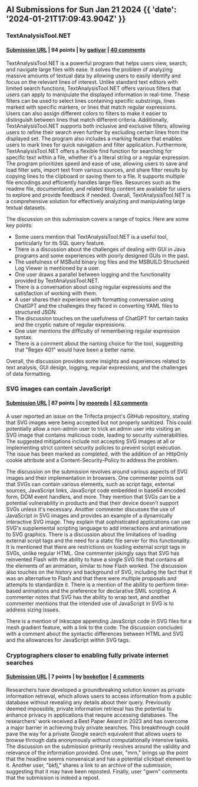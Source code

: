 ## AI Submissions for Sun Jan 21 2024 {{ 'date': '2024-01-21T17:09:43.904Z' }}

### TextAnalysisTool.NET

#### [Submission URL](https://textanalysistool.github.io/) | 94 points | by [gadiyar](https://news.ycombinator.com/user?id=gadiyar) | [40 comments](https://news.ycombinator.com/item?id=39082524)

TextAnalysisTool.NET is a powerful program that helps users view, search, and navigate large files with ease. It solves the problem of analyzing massive amounts of textual data by allowing users to easily identify and focus on the relevant lines of interest. Unlike standard text editors with limited search functions, TextAnalysisTool.NET offers various filters that users can apply to manipulate the displayed information in real-time. These filters can be used to select lines containing specific substrings, lines marked with specific markers, or lines that match regular expressions. Users can also assign different colors to filters to make it easier to distinguish between lines that match different criteria. Additionally, TextAnalysisTool.NET supports both inclusive and exclusive filters, allowing users to refine their search even further by excluding certain lines from the displayed set. The program also includes a marking feature that enables users to mark lines for quick navigation and filter application. Furthermore, TextAnalysisTool.NET offers a flexible find function for searching for specific text within a file, whether it's a literal string or a regular expression. The program prioritizes speed and ease of use, allowing users to save and load filter sets, import text from various sources, and share filter results by copying lines to the clipboard or saving them to a file. It supports multiple file encodings and efficiently handles large files. Resources such as the readme file, documentation, and related blog content are available for users to explore and provide feedback if needed. Overall, TextAnalysisTool.NET is a comprehensive solution for effectively analyzing and manipulating large textual datasets.

The discussion on this submission covers a range of topics. Here are some key points:

- Some users mention that TextAnalysisTool.NET is a useful tool, particularly for its SQL query feature.
- There is a discussion about the challenges of dealing with GUI in Java programs and some experiences with poorly designed GUIs in the past.
- The usefulness of MSBuild binary log files and the MSBUILD Structured Log Viewer is mentioned by a user.
- One user draws a parallel between logging and the functionality provided by TextAnalysisTool.NET.
- There is a conversation about using regular expressions and the satisfaction of working with them.
- A user shares their experience with formatting conversaion using ChatGPT and the challenges they faced in converting YAML files to structured JSON.
- The discussion touches on the usefulness of ChatGPT for certain tasks and the cryptic nature of regular expressions.
- One user mentions the difficulty of remembering regular expression syntax.
- There is a comment about the naming choice for the tool, suggesting that "Regex 401" would have been a better name.

Overall, the discussion provides some insights and experiences related to text analysis, GUI design, logging, regular expressions, and the challenges of data formatting.

### SVG images can contain JavaScript

#### [Submission URL](https://github.com/berthubert/trifecta/issues/38) | 87 points | by [mooreds](https://news.ycombinator.com/user?id=mooreds) | [43 comments](https://news.ycombinator.com/item?id=39079943)

A user reported an issue on the Trifecta project's GitHub repository, stating that SVG images were being accepted but not properly sanitized. This could potentially allow a non-admin user to trick an admin user into visiting an SVG image that contains malicious code, leading to security vulnerabilities. The suggested mitigations include not accepting SVG images at all or implementing strict content security policies to prevent script execution. The issue has been marked as completed, with the addition of an HttpOnly cookie attribute and a Content-Security-Policy to address the problem.

The discussion on the submission revolves around various aspects of SVG images and their implementation in browsers.
One commenter points out that SVGs can contain various elements, such as script tags, external sources, JavaScript links, JavaScript code embedded in base64 encoded form, DOM event handlers, and more. They mention that SVGs can be a potential vulnerability in products and that their device doesn't support SVGs unless it's necessary.
Another commenter discusses the use of JavaScript in SVG images and provides an example of a dynamically interactive SVG image. They explain that sophisticated applications can use SVG's supplemental scripting language to add interactions and animations to SVG graphics.
There is a discussion about the limitations of loading external script tags and the need for a static file server for this functionality. It is mentioned that there are restrictions on loading external script tags in SVGs, unlike regular HTML.
One commenter jokingly says that SVG has reinvented Flash with the ability to have a single SVG file that contains all the elements of an animation, similar to how Flash worked.
The discussion also touches on the history and background of SVG, including the fact that it was an alternative to Flash and that there were multiple proposals and attempts to standardize it. There is a mention of the ability to perform time-based animations and the preference for declarative SMIL scripting.
A commenter notes that SVG has the ability to wrap text, and another commenter mentions that the intended use of JavaScript in SVG is to address sizing issues.

There is a mention of Inkscape appending JavaScript code in SVG files for a mesh gradient feature, with a link to the code. The discussion concludes with a comment about the syntactic differences between HTML and SVG and the allowances for JavaScript within SVG tags.

### Cryptographers closer to enabling fully private internet searches

#### [Submission URL](https://www.wired.com/story/cryptographers-fully-private-internet-searches-cybersecurity-databases-privacy/) | 7 points | by [bookofjoe](https://news.ycombinator.com/user?id=bookofjoe) | [4 comments](https://news.ycombinator.com/item?id=39079178)

Researchers have developed a groundbreaking solution known as private information retrieval, which allows users to access information from a public database without revealing any details about their query. Previously deemed impossible, private information retrieval has the potential to enhance privacy in applications that require accessing databases. The researchers' work received a Best Paper Award in 2023 and has overcome a major barrier in achieving truly private searches. This breakthrough could pave the way for a private Google search equivalent that allows users to browse through data anonymously without computationally intensive tasks.
The discussion on the submission primarily revolves around the validity and relevance of the information provided. One user, "mrn," brings up the point that the headline seems nonsensical and has a potential clickbait element to it. Another user, "bkfj," shares a link to an archive of the submission, suggesting that it may have been reposted. Finally, user "gwrn" comments that the submission is indeed a repost.

